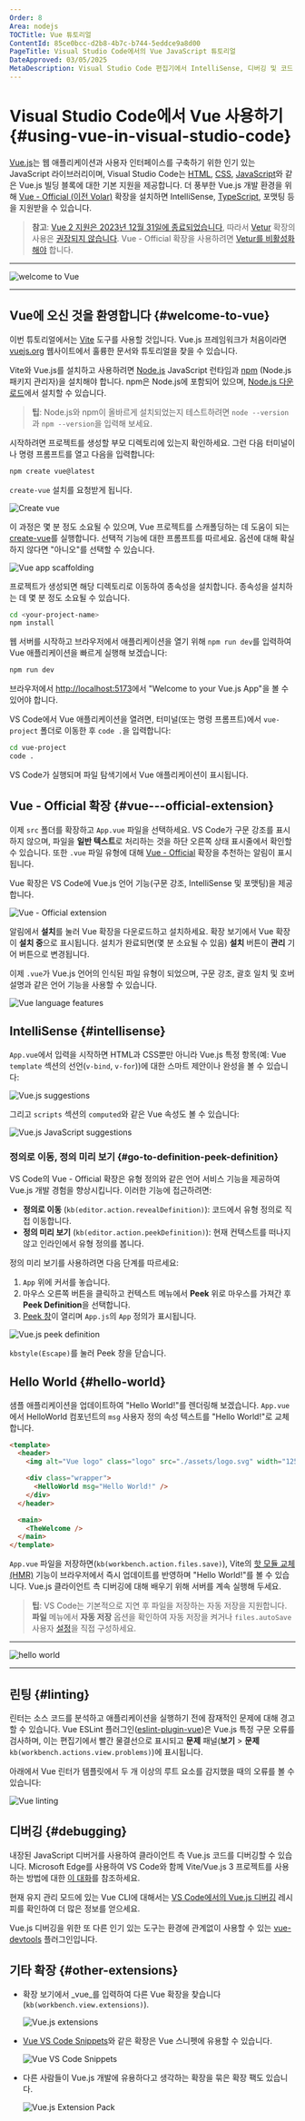 ```yaml
---
Order: 8
Area: nodejs
TOCTitle: Vue 튜토리얼
ContentId: 85ce0bcc-d2b8-4b7c-b744-5eddce9a8d00
PageTitle: Visual Studio Code에서의 Vue JavaScript 튜토리얼
DateApproved: 03/05/2025
MetaDescription: Visual Studio Code 편집기에서 IntelliSense, 디버깅 및 코드 탐색 지원을 보여주는 Vue JavaScript 튜토리얼.
---
```

# Visual Studio Code에서 Vue 사용하기 {#using-vue-in-visual-studio-code}

[Vue.js](https://vuejs.org/)는 웹 애플리케이션과 사용자 인터페이스를 구축하기 위한 인기 있는 JavaScript 라이브러리이며, Visual Studio Code는 [HTML](/docs/languages/html.md), [CSS](/docs/languages/css.md), [JavaScript](/docs/languages/javascript.md)와 같은 Vue.js 빌딩 블록에 대한 기본 지원을 제공합니다. 더 풍부한 Vue.js 개발 환경을 위해 [Vue - Official (이전 Volar)](https://marketplace.visualstudio.com/items?itemName=Vue.volar) 확장을 설치하면 IntelliSense, [TypeScript](/docs/languages/typescript), 포맷팅 등을 지원받을 수 있습니다.

>**참고**: [Vue 2 지원은 2023년 12월 31일에 종료되었습니다](https://v2.vuejs.org/lts/), 따라서 [Vetur](https://marketplace.visualstudio.com/items?itemName=octref.vetur) 확장의 사용은 [권장되지 않습니다](https://github.com/vuejs/vetur/discussions/3378). Vue - Official 확장을 사용하려면 [Vetur를 비활성화해야](https://vuejs.org/guide/typescript/overview.html#ide-support) 합니다.

---

![welcome to Vue](images/vuejs/welcome-to-vue.png)

---

## Vue에 오신 것을 환영합니다 {#welcome-to-vue}

이번 튜토리얼에서는 [Vite](https://vitejs.dev/) 도구를 사용할 것입니다. Vue.js 프레임워크가 처음이라면 [vuejs.org](https://vuejs.org) 웹사이트에서 훌륭한 문서와 튜토리얼을 찾을 수 있습니다.

Vite와 Vue.js를 설치하고 사용하려면 [Node.js](https://nodejs.org/) JavaScript 런타임과 [npm](https://www.npmjs.com/) (Node.js 패키지 관리자)을 설치해야 합니다. npm은 Node.js에 포함되어 있으며, [Node.js 다운로드](https://nodejs.org/en/download/)에서 설치할 수 있습니다.

>**팁**: Node.js와 npm이 올바르게 설치되었는지 테스트하려면 `node --version`과 `npm --version`을 입력해 보세요.

시작하려면 프로젝트를 생성할 부모 디렉토리에 있는지 확인하세요. 그런 다음 터미널이나 명령 프롬프트를 열고 다음을 입력합니다:

```bash
npm create vue@latest
```

`create-vue` 설치를 요청받게 됩니다.

![Create vue](images/vuejs/create-vue.png)

이 과정은 몇 분 정도 소요될 수 있으며, Vue 프로젝트를 스캐폴딩하는 데 도움이 되는 [create-vue](https://github.com/vuejs/create-vue)를 실행합니다. 선택적 기능에 대한 프롬프트를 따르세요. 옵션에 대해 확실하지 않다면 "아니오"를 선택할 수 있습니다.

![Vue app scaffolding](images/vuejs/vue-app-scaffolding.png)

프로젝트가 생성되면 해당 디렉토리로 이동하여 종속성을 설치합니다. 종속성을 설치하는 데 몇 분 정도 소요될 수 있습니다.

```bash
cd <your-project-name>
npm install
```

웹 서버를 시작하고 브라우저에서 애플리케이션을 열기 위해 `npm run dev`를 입력하여 Vue 애플리케이션을 빠르게 실행해 보겠습니다:

```bash
npm run dev
```

브라우저에서 [http://localhost:5173](http://localhost:5173)에서 "Welcome to your Vue.js App"을 볼 수 있어야 합니다.

VS Code에서 Vue 애플리케이션을 열려면, 터미널(또는 명령 프롬프트)에서 `vue-project` 폴더로 이동한 후 `code .`을 입력합니다:

```bash
cd vue-project
code .
```

VS Code가 실행되며 파일 탐색기에서 Vue 애플리케이션이 표시됩니다.

## Vue - Official 확장 {#vue---official-extension}

이제 `src` 폴더를 확장하고 `App.vue` 파일을 선택하세요. VS Code가 구문 강조를 표시하지 않으며, 파일을 **일반 텍스트**로 처리하는 것을 하단 오른쪽 상태 표시줄에서 확인할 수 있습니다. 또한 `.vue` 파일 유형에 대해 [Vue - Official](https://marketplace.visualstudio.com/items?itemName=Vue.volar) 확장을 추천하는 알림이 표시됩니다.

Vue 확장은 VS Code에 Vue.js 언어 기능(구문 강조, IntelliSense 및 포맷팅)을 제공합니다.

![Vue - Official extension](images/vuejs/vue-extension.png)

알림에서 **설치**를 눌러 Vue 확장을 다운로드하고 설치하세요. 확장 보기에서 Vue 확장이 **설치 중**으로 표시됩니다. 설치가 완료되면(몇 분 소요될 수 있음) **설치** 버튼이 **관리** 기어 버튼으로 변경됩니다.

이제 `.vue`가 Vue.js 언어의 인식된 파일 유형이 되었으며, 구문 강조, 괄호 일치 및 호버 설명과 같은 언어 기능을 사용할 수 있습니다.

![Vue language features](images/vuejs/vue-language-features.png)

## IntelliSense {#intellisense}

`App.vue`에서 입력을 시작하면 HTML과 CSS뿐만 아니라 Vue.js 특정 항목(예: Vue `template` 섹션의 선언(`v-bind`, `v-for`))에 대한 스마트 제안이나 완성을 볼 수 있습니다:

![Vue.js suggestions](images/vuejs/suggestions.png)

그리고 `scripts` 섹션의 `computed`와 같은 Vue 속성도 볼 수 있습니다:

![Vue.js JavaScript suggestions](images/vuejs/javascript-suggestions.png)

### 정의로 이동, 정의 미리 보기 {#go-to-definition-peek-definition}

VS Code의 Vue - Official 확장은 유형 정의와 같은 언어 서비스 기능을 제공하여 Vue.js 개발 경험을 향상시킵니다. 이러한 기능에 접근하려면:

- **정의로 이동** (`kb(editor.action.revealDefinition)`): 코드에서 유형 정의로 직접 이동합니다.
- **정의 미리 보기** (`kb(editor.action.peekDefinition)`): 현재 컨텍스트를 떠나지 않고 인라인에서 유형 정의를 봅니다.

정의 미리 보기를 사용하려면 다음 단계를 따르세요:
1. `App` 위에 커서를 놓습니다.
2. 마우스 오른쪽 버튼을 클릭하고 컨텍스트 메뉴에서 **Peek** 위로 마우스를 가져간 후 **Peek Definition**을 선택합니다.
3. [Peek 창](/docs/editor/editingevolved.md#peek)이 열리며 `App.js`의 `App` 정의가 표시됩니다.

![Vue.js peek definition](images/vuejs/peek-definition.png)

`kbstyle(Escape)`를 눌러 Peek 창을 닫습니다.

## Hello World {#hello-world}

샘플 애플리케이션을 업데이트하여 "Hello World!"를 렌더링해 보겠습니다. `App.vue`에서 HelloWorld 컴포넌트의 `msg` 사용자 정의 속성 텍스트를 "Hello World!"로 교체합니다.

```html
<template>
  <header>
    <img alt="Vue logo" class="logo" src="./assets/logo.svg" width="125" height="125" />

    <div class="wrapper">
      <HelloWorld msg="Hello World!" />
    </div>
  </header>

  <main>
    <TheWelcome />
  </main>
</template>
```

`App.vue` 파일을 저장하면(`kb(workbench.action.files.save)`), Vite의 [핫 모듈 교체(HMR)](https://vite.dev/guide/features.html#hot-module-replacement) 기능이 브라우저에서 즉시 업데이트를 반영하며 "Hello World!"를 볼 수 있습니다. Vue.js 클라이언트 측 디버깅에 대해 배우기 위해 서버를 계속 실행해 두세요.

>**팁**: VS Code는 기본적으로 지연 후 파일을 저장하는 자동 저장을 지원합니다. **파일** 메뉴에서 **자동 저장** 옵션을 확인하여 자동 저장을 켜거나 `files.autoSave` 사용자 [설정](/docs/editor/settings.md)을 직접 구성하세요.

---

![hello world](images/vuejs/hello-world.png)

---

## 린팅 {#linting}

린터는 소스 코드를 분석하고 애플리케이션을 실행하기 전에 잠재적인 문제에 대해 경고할 수 있습니다. Vue ESLint 플러그인([eslint-plugin-vue](https://eslint.vuejs.org/))은 Vue.js 특정 구문 오류를 검사하며, 이는 편집기에서 빨간 물결선으로 표시되고 **문제** 패널(**보기** > **문제** `kb(workbench.actions.view.problems)`)에 표시됩니다.

아래에서 Vue 린터가 템플릿에서 두 개 이상의 루트 요소를 감지했을 때의 오류를 볼 수 있습니다:

![Vue linting](images/vuejs/vue-linting.png)

## 디버깅 {#debugging}

내장된 JavaScript 디버거를 사용하여 클라이언트 측 Vue.js 코드를 디버깅할 수 있습니다. Microsoft Edge를 사용하여 VS Code와 함께 Vite/Vue.js 3 프로젝트를 사용하는 방법에 대한 [이 대화](https://github.com/vitejs/vite/discussions/4065#discussioncomment-1359932)를 참조하세요.

현재 유지 관리 모드에 있는 Vue CLI에 대해서는 [VS Code에서의 Vue.js 디버깅](https://github.com/microsoft/vscode-recipes/tree/main/vuejs-cli) 레시피를 확인하여 더 많은 정보를 얻으세요.

Vue.js 디버깅을 위한 또 다른 인기 있는 도구는 환경에 관계없이 사용할 수 있는 [vue-devtools](https://devtools.vuejs.org/) 플러그인입니다.

## 기타 확장 {#other-extensions}

- 확장 보기에서 _vue_를 입력하여 다른 Vue 확장을 찾습니다 (`kb(workbench.view.extensions)`).

  ![Vue.js extensions](images/vuejs/vue-extensions.png)

- [Vue VS Code Snippets](https://marketplace.visualstudio.com/items?itemName=sdras.vue-vscode-snippets)와 같은 확장은 Vue 스니펫에 유용할 수 있습니다.

  ![Vue VS Code Snippets](images/vuejs/vue-vscode-snippets.png)

- 다른 사람들이 Vue.js 개발에 유용하다고 생각하는 확장을 묶은 확장 팩도 있습니다.

  ![Vue.js Extension Pack](images/vuejs/vue-extension-pack.png)